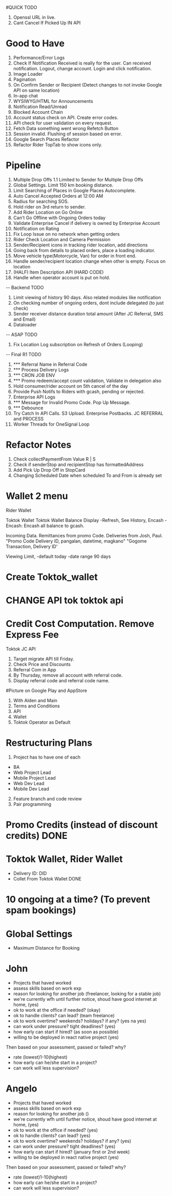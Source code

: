 #QUICK TODO

1. Openssl URL in live.
2. Cant Cancel If Picked Up IN API

# Good to Have

1. Performance/Error Logs
2. Check If Notification Received is really for the user. Can received notification. Logout, change account. Login and click notification.
3. Image Loader
4. Pagination
5. On Confirm Sender or Recipient (Detect changes to not invoke Google API on same location)
6. In-app chat
7. WYSIWYG/HTML for Announcements
8. Notification Read/Unread
9. Blocked Account Chain
10. Account status check on API. Create error codes.
11. API check for user validation on every request.
12. Fetch Data something went wrong Refetch Button
13. Session invalid. Flushing of session based on error.
14. Google Search Places Refactor
15. Refactor Rider TopTab to show icons only.

# Pipeline

1. Multiple Drop Offs
   1.1 Limited to Sender for Multiple Drop Offs
2. Global Settings. Limit 150 km booking distance.
3. Limit Searching of Places in Google Places Autocomplete.
4. Auto Cancel Accepted Orders at 12:00 AM
5. Radius for searching SOS.
6. Hold rider on 3rd return to sender.
7. Add Rider Location on Go Online
8. Can't Go Offline with Ongoing Orders today
9. Validate Enterprise Cancel if delivery is owned by Enterprise Account
10. Notification on Rating
11. Fix Loop Issue on no network when getting orders
12. Rider Check Location and Camera Permission
13. Sender/Recipient icons in tracking rider location, add directions
14. Going back from details to placed orders, place a loading indicator.
15. Move vehicle type(Motorcycle, Van) for order in front end.
16. Handle sender/recipient location change when other is empty. Focus on location
17. (HALF) Item Description API (HARD CODE)
18. Handle when operator account is put on hold.

-- Backend TODO

1. Limit viewing of history 90 days. Also related modules like notification
2. On checking number of ongoing orders, dont include delegated (to just check)
3. Sender receiver distance duration total amount (After JC Referral, SMS and Email)
4. Dataloader

-- ASAP TODO

1. Fix Location Log subscription on Refresh of Orders (Looping)

-- Final R1 TODO

1. \*\*\* Referral Name in Referral Code
2. \*\*\* Process Delivery Logs
3. \*\*\* CRON JOB ENV
4. \*\*\* Promo redeem/accept count validation, Validate in delegation also
5. Hold consumer/rider account on 5th cancel of the day
6. Provide Push Notifs to Riders with gcash, pending or rejected.
7. Enterprise API Logs
8. \*\*\* Message for Invalid Promo Code. Pop Up Message.
9. \*\*\* Debounce
10. Try Catch In API Calls. S3 Upload. Enterprise Postbacks. JC REFERRAL and PROCESS
11. Worker Threads for OneSignal Loop

# Refactor Notes

1. Check collectPaymentFrom Value R | S
2. Check if senderStop and recipientStop has formattedAddress
3. Add Pick Up Drop Off in StopCard
4. Changing Scheduled Date when scheduled To and From is already set

# Wallet 2 menu

Rider Wallet

Toktok Wallet
Toktok Wallet Balance Display
-Refresh, See History, Encash
-Encash: Encash all balance to gcash.

Incoming Data.
Remittances from promo Code.
Deliveries from Josh, Paul.
"Promo Code Delivery ID, pangalan, datetime, magkano"
"Gogome Transaction, Delivery ID'

Viewing Limit,
-default today
-date range 90 days

# Create Toktok_wallet

# CHANGE API tok toktok api

# Credit Cost Computation. Remove Express Fee

Toktok JC API

1. Target migrate API till Friday.
2. Check Price and Discounts
3. Referral Com in App
4. By Thursday, remove all account with referral code.
5. Display referral code and referral code name.

#Picture on Google Play and AppStore

1. With Alden and Main
2. Terms and Conditions
3. API
4. Wallet
5. Toktok Operator as Default

# Restructuring Plans

1. Project has to have one of each

- BA
- Web Project Lead
- Mobile Project Lead
- Web Dev Lead
- Mobile Dev Lead

2. Feature branch and code review
3. Pair programming

# Promo Credits (instead of discount credits) DONE

# Toktok Wallet, Rider Wallet

- Delivery ID: DID
- Collet From Toktok Wallet DONE

# 10 ongoing at a time? (To prevent spam bookings)

# Global Settings

- Maximum Distance for Booking

# John

- Projects that haved worked
- assess skills based on work exp
- reason for looking for another job (freelancer, looking for a stable job)
- we're currently wfh until further notice, shoud have good internet at home, (yes)
- ok to work at the office if needed? (okay)
- ok to handle clients? can lead? (team freelance)
- ok to work overtime? weekends? holidays? if any? (yes na yes)
- can work under pressure? tight deadlines? (yes)
- how early can start if hired? (as soon as possible)
- willing to be deployed in react native project (yes)

Then based on your assessment, passed or failed? why?

- rate (lowest)1-10(highest)
- how early can he/she start in a project?
- can work will less supervision?

# Angelo

- Projects that haved worked
- assess skills based on work exp
- reason for looking for another job ()
- we're currently wfh until further notice, shoud have good internet at home, (yes)
- ok to work at the office if needed? (yes)
- ok to handle clients? can lead? (yes)
- ok to work overtime? weekends? holidays? if any? (yes)
- can work under pressure? tight deadlines? (yes)
- how early can start if hired? (january first or 2nd week)
- willing to be deployed in react native project (yes)

Then based on your assessment, passed or failed? why?

- rate (lowest)1-10(highest)
- how early can he/she start in a project?
- can work will less supervision?
